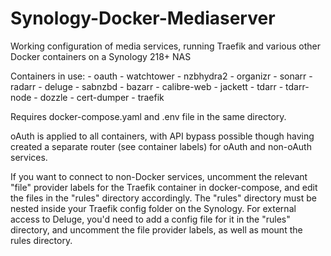 # Synology-Docker-Mediaserver
Working configuration of media services, running Traefik and various other Docker containers on a Synology 218+ NAS

Containers in use:
      - oauth
      - watchtower
      - nzbhydra2
      - organizr
      - sonarr
      - radarr
      - deluge
      - sabnzbd
      - bazarr
      - calibre-web
      - jackett
      - tdarr
      - tdarr-node
      - dozzle
      - cert-dumper
      - traefik

Requires docker-compose.yaml and .env file in the same directory.

oAuth is applied to all containers, with API bypass possible though having created a separate router (see container labels) for oAuth and non-oAuth services.

If you want to connect to non-Docker services, uncomment the relevant "file" provider labels for the Traefik container in docker-compose, and edit the files in the "rules" directory accordingly. The "rules" directory must be nested inside your Traefik config folder on the Synology. For external access to Deluge, you'd need to add a config file for it in the "rules" directory, and uncomment the file provider labels, as well as mount the rules directory.
